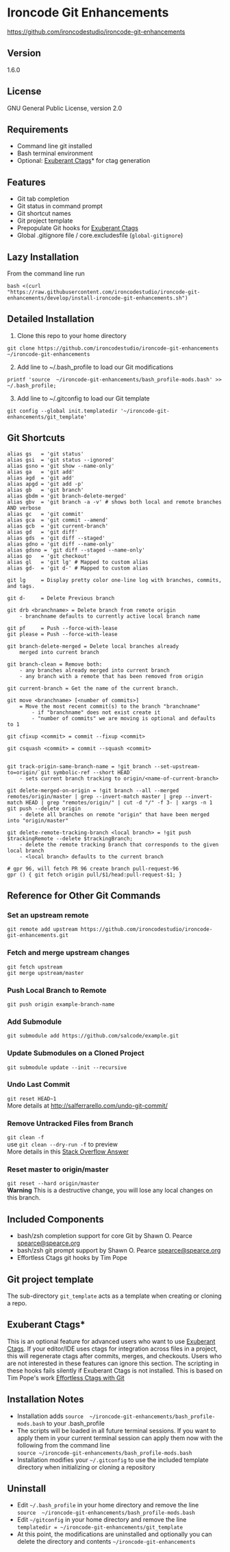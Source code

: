 Ironcode Git Enhancements
=========================
https://github.com/ironcodestudio/ironcode-git-enhancements

Version
-------
1.6.0

License
-------
GNU General Public License, version 2.0

Requirements
------------
* Command line git installed
* Bash terminal environment
* Optional: [Exuberant Ctags](http://ctags.sourceforge.net/)* for ctag generation

Features
--------
* Git tab completion
* Git status in command prompt
* Git shortcut names
* Git project template
* Prepopulate Git hooks for [Exuberant Ctags](http://ctags.sourceforge.net/)
* Global .gitignore file / core.excludesfile (`global-gitignore`)

Lazy Installation
-----------------

From the command line run

```
bash <(curl "https://raw.githubusercontent.com/ironcodestudio/ironcode-git-enhancements/develop/install-ironcode-git-enhancements.sh")
```

Detailed Installation
---------------------

1. Clone this repo to your home directory

```
git clone https://github.com/ironcodestudio/ironcode-git-enhancements ~/ironcode-git-enhancements
```

2. Add line to ~/.bash_profile to load our Git modifications

```
printf 'source  ~/ironcode-git-enhancements/bash_profile-mods.bash' >> ~/.bash_profile;
```

3. Add line to ~/.gitconfig to load our Git template

```
git config --global init.templatedir '~/ironcode-git-enhancements/git_template'
```

Git Shortcuts
-------------
```
alias gs   = 'git status'
alias gsi  = 'git status --ignored'
alias gsno = 'git show --name-only'
alias ga   = 'git add'
alias agd  = 'git add'
alias apgd = 'git add -p'
alias gb   = 'git branch'
alias gbdm = 'git branch-delete-merged'
alias gbv  = 'git branch -a -v' # shows both local and remote branches AND verbose
alias gc   = 'git commit'
alias gca  = 'git commit --amend'
alias gcb  = 'git current-branch'
alias gd   = 'git diff'
alias gds  = 'git diff --staged'
alias gdno = 'git diff --name-only'
alias gdsno = 'git diff --staged --name-only'
alias go   = 'git checkout'
alias gl   = 'git lg' # Mapped to custom alias
alias gd-  = 'git d-' # Mapped to custom alias

git lg     = Display pretty color one-line log with branches, commits, and tags.

git d-     = Delete Previous branch

git drb <branchname> = Delete branch from remote origin
	- branchname defaults to currently active local branch name

git pf     = Push --force-with-lease
git please = Push --force-with-lease

git branch-delete-merged = Delete local branches already
	merged into current branch

git branch-clean = Remove both:
	- any branches already merged into current branch
	- any branch with a remote that has been removed from origin

git current-branch = Get the name of the current branch.

git move <branchname> [<number of commits>]
	= Move the most recent commit(s) to the branch "branchname"
		- if "branchname" does not exist create it
		- "number of commits" we are moving is optional and defaults to 1

git cfixup <commit> = commit --fixup <commit>

git csquash <commit> = commit --squash <commit>


git track-origin-same-branch-name = !git branch --set-upstream-to=origin/`git symbolic-ref --short HEAD`
	- sets current branch tracking to origin/<name-of-current-branch>

git delete-merged-on-origin = !git branch --all --merged remotes/origin/master | grep --invert-match master | grep --invert-match HEAD | grep "remotes/origin/" | cut -d "/" -f 3- | xargs -n 1 git push --delete origin
	- delete all branches on remote "origin" that have been merged into "origin/master"

git delete-remote-tracking-branch <local branch> = !git push $trackingRemote --delete $trackingBranch;
	- delete the remote tracking branch that corresponds to the given local branch
	- <local branch> defaults to the current branch

# gpr 96, will fetch PR 96 create branch pull-request-96
gpr () { git fetch origin pull/$1/head:pull-request-$1; }
```

Reference for Other Git Commands
--------------------------------
### Set an upstream remote
`git remote add upstream https://github.com/ironcodestudio/ironcode-git-enhancements.git`

### Fetch and merge upstream changes
```
git fetch upstream
git merge upstream/master
```

### Push Local Branch to Remote
`git push origin example-branch-name`

### Add Submodule
`git submodule add https://github.com/salcode/example.git`

### Update Submodules on a Cloned Project
`git submodule update --init --recursive`

### Undo Last Commit
`git reset HEAD~1`  
More details at http://salferrarello.com/undo-git-commit/

### Remove Untracked Files from Branch
`git clean -f`  
use `git clean --dry-run -f` to preview  
More details in this [Stack Overflow Answer](http://stackoverflow.com/questions/61212/remove-local-untracked-files-from-my-current-git-branch#answer-64966)

### Reset master to origin/master
`git reset --hard origin/master`  
__Warning__ This is a destructive change, you will lose any local changes on this branch.

Included Components
-------------------
* bash/zsh completion support for core Git by Shawn O. Pearce <spearce@spearce.org>
* bash/zsh git prompt support by Shawn O. Pearce <spearce@spearce.org>
* Effortless Ctags git hooks by Tim Pope

Git project template
--------------------
The sub-directory `git_template` acts as a template when creating or cloning a repo.

Exuberant Ctags*
--------------------------------------------------------------
This is an optional feature for advanced users who want to use
[Exuberant Ctags](http://ctags.sourceforge.net/).  If your editor/IDE uses ctags for
integration across files in a project, this will regenerate ctags after commits, merges, and checkouts.
Users who are not interested in these features can ignore this section.
The scripting in these hooks fails silently if
Exuberant Ctags is not installed.
This is based on Tim Pope's work [Effortless Ctags with Git](http://tbaggery.com/2011/08/08/effortless-ctags-with-git.html)

Installation Notes
------------------
* Installation adds `source  ~/ironcode-git-enhancements/bash_profile-mods.bash` to your .bash_profile
* The scripts will be loaded in all future terminal sessions.
If you want to apply them in your current terminal session can apply them now with
the following from the command line  
`source ~/ironcode-git-enhancements/bash_profile-mods.bash`
* Installation modifies your `~/.gitconfig` to use the included template directory
when initializing or cloning a repository

Uninstall
---------
* Edit `~/.bash_profile` in your home directory and remove the line  
`source  ~/ironcode-git-enhancements/bash_profile-mods.bash`
* Edit `~/gitconfig` in your home directory and remove the line  
`templatedir = ~/ironcode-git-enhancements/git_template`
* At this point, the modifications are uninstalled and optionally
you can delete the directory and contents `~/ironcode-git-enhancements`
